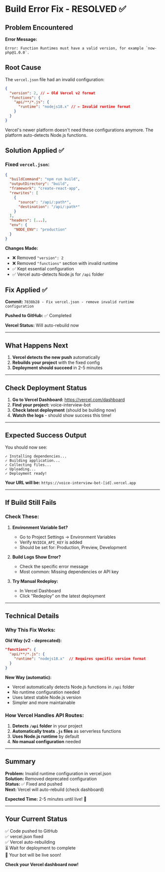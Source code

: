 # Build Error Fix - RESOLVED ✅

## Problem Encountered

**Error Message:**

```
Error: Function Runtimes must have a valid version, for example `now-php@1.0.0`.
```

## Root Cause

The `vercel.json` file had an invalid configuration:

```json
{
  "version": 2, // ← Old Vercel v2 format
  "functions": {
    "api/**/*.js": {
      "runtime": "nodejs18.x" // ← Invalid runtime format
    }
  }
}
```

Vercel's newer platform doesn't need these configurations anymore. The platform auto-detects Node.js functions.

## Solution Applied ✅

### Fixed `vercel.json`:

```json
{
  "buildCommand": "npm run build",
  "outputDirectory": "build",
  "framework": "create-react-app",
  "rewrites": [
    {
      "source": "/api/:path*",
      "destination": "/api/:path*"
    }
  ],
  "headers": [...],
  "env": {
    "NODE_ENV": "production"
  }
}
```

**Changes Made:**

- ❌ Removed `"version": 2`
- ❌ Removed `"functions"` section with invalid runtime
- ✅ Kept essential configuration
- ✅ Vercel auto-detects Node.js for `/api` folder

## Fix Applied ✅

**Commit:** `7838b28 - Fix vercel.json - remove invalid runtime configuration`

**Pushed to GitHub:** ✅ Completed

**Vercel Status:** Will auto-rebuild now

---

## What Happens Next

1. **Vercel detects the new push** automatically
2. **Rebuilds your project** with the fixed config
3. **Deployment should succeed** in 2-5 minutes

---

## Check Deployment Status

1. **Go to Vercel Dashboard:** https://vercel.com/dashboard
2. **Find your project:** voice-interview-bot
3. **Check latest deployment** (should be building now)
4. **Watch the logs** - should show success this time!

---

## Expected Success Output

You should now see:

```
✓ Installing dependencies...
✓ Building application...
✓ Collecting files...
✓ Uploading...
✓ Deployment ready!
```

**Your URL will be:** `https://voice-interview-bot-[id].vercel.app`

---

## If Build Still Fails

### Check These:

1. **Environment Variable Set?**

   - Go to Project Settings → Environment Variables
   - Verify `NVIDIA_API_KEY` is added
   - Should be set for: Production, Preview, Development

2. **Build Logs Show Error?**

   - Check the specific error message
   - Most common: Missing dependencies or API key

3. **Try Manual Redeploy:**
   - In Vercel Dashboard
   - Click "Redeploy" on the latest deployment

---

## Technical Details

### Why This Fix Works:

**Old Way (v2 - deprecated):**

```json
"functions": {
  "api/**/*.js": {
    "runtime": "nodejs18.x"  // Requires specific version format
  }
}
```

**New Way (automatic):**

- Vercel automatically detects Node.js functions in `/api` folder
- No runtime configuration needed
- Uses latest stable Node.js version
- Simpler and more maintainable

### How Vercel Handles API Routes:

1. **Detects `/api` folder** in your project
2. **Automatically treats `.js` files** as serverless functions
3. **Uses Node.js runtime** by default
4. **No manual configuration** needed

---

## Summary

**Problem:** Invalid runtime configuration in vercel.json  
**Solution:** Removed deprecated configuration  
**Status:** ✅ Fixed and pushed  
**Next:** Vercel will auto-rebuild (check dashboard)

**Expected Time:** 2-5 minutes until live! 🚀

---

## Your Current Status

✅ Code pushed to GitHub  
✅ vercel.json fixed  
✅ Vercel auto-rebuilding  
⏳ Wait for deployment to complete  
🎉 Your bot will be live soon!

**Check your Vercel dashboard now!**
